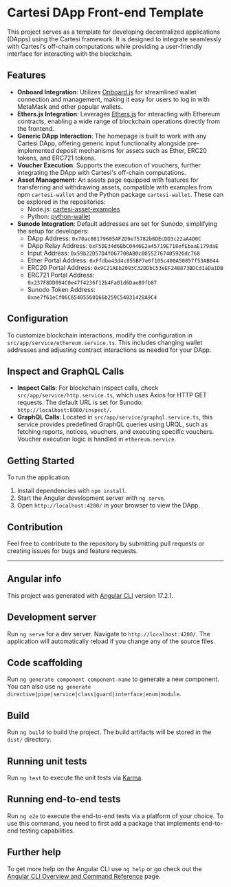 # Cartesi DApp Front-end Template

This project serves as a template for developing decentralized applications (DApps) using the Cartesi framework. It is designed to integrate seamlessly with Cartesi's off-chain computations while providing a user-friendly interface for interacting with the blockchain.

## Features

- **Onboard Integration**: Utilizes [Onboard.js](https://www.blocknative.com/onboard) for streamlined wallet connection and management, making it easy for users to log in with MetaMask and other popular wallets.
- **Ethers.js Integration**: Leverages [Ethers.js](https://docs.ethers.io/v5/) for interacting with Ethereum contracts, enabling a wide range of blockchain operations directly from the frontend.
- **Generic DApp Interaction**: The homepage is built to work with any Cartesi DApp, offering generic input functionality alongside pre-implemented deposit mechanisms for assets such as Ether, ERC20 tokens, and ERC721 tokens.
- **Voucher Execution**: Supports the execution of vouchers, further integrating the DApp with Cartesi's off-chain computations.
- **Asset Management**: An assets page equipped with features for transferring and withdrawing assets, compatible with examples from npm `cartesi-wallet` and the Python package `cartesi-wallet`. These can be explored in the repositories:
  - Node.js: [cartesi-asset-examples](https://github.com/jplgarcia/cartesi-asset-examples)
  - Python: [python-wallet](https://github.com/jplgarcia/python-wallet)
- **Sunodo Integration**: Default addresses are set for Sunodo, simplifying the setup for developers:
  - DApp Address: `0x70ac08179605AF2D9e75782b8DEcDD3c22aA4D0C`
  - DApp Relay Address: `0xF5DE34d6BbC0446E2a45719E718efEbaaE179daE`
  - Input Address: `0x59b22D57D4f067708AB0c00552767405926dc768`
  - Ether Portal Address: `0xFfdbe43d4c855BF7e0f105c400A50857f53AB044`
  - ERC20 Portal Address: `0x9C21AEb2093C32DDbC53eEF24B873BDCd1aDa1DB`
  - ERC721 Portal Address: `0x237F8DD094C0e47f4236f12b4Fa01d6Dae89fb87`
  - Sunodo Token Address: `0xae7f61eCf06C65405560166b259C54031428A9C4`

## Configuration

To customize blockchain interactions, modify the configuration in `src/app/service/ethereum.service.ts`. This includes changing wallet addresses and adjusting contract interactions as needed for your DApp.

## Inspect and GraphQL Calls

- **Inspect Calls**: For blockchain inspect calls, check `src/app/service/http.service.ts`, which uses Axios for HTTP GET requests. The default URL is set for Sunodo: `http://localhost:8080/inspect/`.
- **GraphQL Calls**: Located in `src/app/service/graphql.service.ts`, this service provides predefined GraphQL queries using URQL, such as fetching reports, notices, vouchers, and executing specific vouchers. Voucher execution logic is handled in `ethereum.service`.

## Getting Started

To run the application:

1. Install dependencies with `npm install`.
2. Start the Angular development server with `ng serve`.
3. Open `http://localhost:4200/` in your browser to view the DApp.

## Contribution

Feel free to contribute to the repository by submitting pull requests or creating issues for bugs and feature requests.

---

## Angular info

This project was generated with [Angular CLI](https://github.com/angular/angular-cli) version 17.2.1.

## Development server

Run `ng serve` for a dev server. Navigate to `http://localhost:4200/`. The application will automatically reload if you change any of the source files.

## Code scaffolding

Run `ng generate component component-name` to generate a new component. You can also use `ng generate directive|pipe|service|class|guard|interface|enum|module`.

## Build

Run `ng build` to build the project. The build artifacts will be stored in the `dist/` directory.

## Running unit tests

Run `ng test` to execute the unit tests via [Karma](https://karma-runner.github.io).

## Running end-to-end tests

Run `ng e2e` to execute the end-to-end tests via a platform of your choice. To use this command, you need to first add a package that implements end-to-end testing capabilities.

## Further help

To get more help on the Angular CLI use `ng help` or go check out the [Angular CLI Overview and Command Reference](https://angular.io/cli) page.

